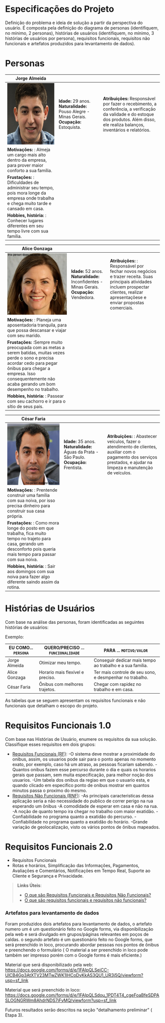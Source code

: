 # Especificações do Projeto

Definição do problema e ideia de solução a partir da perspectiva do usuário. É composta pela definição do diagrama de personas (identifiquem, no mínimo, 2 personas), histórias de usuários (identifiquem, no mínimo, 3 histórias de usuários por persona), requisitos funcionais, requisitos não funcionais e artefatos produzidos para levantamento de dados).

# Personas


|**Jorge Almeida**|           |                             | 
|-------------------|-----------|-----------------------------|
<img src="https://github.com/ICEI-PUC-Minas-PPC-CC/ppc-cc-2023-2-ment2-manha-busaoiot/blob/main/docs/img/jorge2.png" width="200" height="200"/>|**Idade:** 29 anos. **Naturalidade:** Pouso Alegre - Minas Gerais. **Ocupação:** Estoquista.       |**Atribuições:** Responsável por fazer o recebimento, a conferência, a verificação da validade e do estoque dos produtos. Além disso, ele realiza balanços, inventários e relatórios. 
|**Motivações:** : Almeja um cargo mais alto dentro da empresa, para prover maior conforto a sua família.
  |**Frustações:** : Dificuldades de administrar seu tempo, pois mora longe da empresa onde trabalha e chega muito tarde e cansado em casa.
  |**Hobbies, história:** : Conhecer lugares diferentes em seu tempo livre com sua família.

|**Alice Gonzaga**|           |                             | 
|-------------------|-----------|-----------------------------|
<img src="https://github.com/ICEI-PUC-Minas-PPC-CC/ppc-cc-2023-2-ment2-manha-busaoiot/blob/main/docs/img/alice2.png" width="200" height="200"/>|**Idade:** 52 anos. **Naturalidade:** Inconfidentes - Minas Gerais. **Ocupação:** Vendedora.       |**Atribuições:** : Responsável por fechar novos negócios e trazer receita. Suas principais atividades incluem prospectar clientes, realizar apresentaçõese e enviar propostas comerciais.
|**Motivações:** : Planeja uma aposentadoria tranquila, para que possa descansar e viajar com seu marido.
  |**Frustações:** :Sempre muito preocupada com as metas a serem batidas, muitas vezes perde o sono e  precisa acordar cedo para pegar ônibus para chegar a empresa. Isso consequentemente não acaba gerando um bom desempenho no trabalho.
|**Hobbies, história:** : Passear com seu cachorro e ir para o sítio de seus pais.

  |**César Faria**|           |                             | 
|-------------------|-----------|-----------------------------|
<img src="https://github.com/ICEI-PUC-Minas-PPC-CC/ppc-cc-2023-2-ment2-manha-busaoiot/blob/main/docs/img/cesar2.png" width="200" height="200"/>|**Idade:** 35 anos. **Naturalidade:** Águas da Prata - São Paulo. **Ocupação:** Frentista.       |**Atribuições:** : Abastecer veículos, fazer o atendimento de clientes, auxiliar com o pagamento dos serviços prestados, e ajudar na limpeza e manutenção de veículos.
|**Motivações:** : Prentende construir uma família com sua noiva, por isso precisa dinheiro para construir sua casa própria.
|**Frustações:** : Como mora longe do posto em que trabalha, fica muito tempo no trajeto para casa, gerando um desconforto pois queria mais tempo para passar com sua noiva.
|**Hobbies, história:** : Sair aos domingos com sua noiva para fazer algo diferente saindo assim da rotina.

# Histórias de Usuários

Com base na análise das personas, foram identificadas as seguintes histórias de usuários:

Exemplo:

|EU COMO... `PERSONA`| QUERO/PRECISO ... `FUNCIONALIDADE` |PARA ... `MOTIVO/VALOR`                 |
|--------------------|------------------------------------|----------------------------------------|
|Jorge Almeida | Otimizar meu tempo. | Conseguir dedicar mais tempo ao trabalho e a sua família. |
|Alice Gonzaga | Horario mais flexível e preciso. | Ter mais controle de seu sono, e desmpenhar no trabalho. |
|César Faria | Ônibus com melhores trajetos. | Chegar com rapidez no trabalho e em casa. |

As tabelas que se seguem apresentam os requisitos funcionais e não funcionais que detalham o escopo do projeto.

# Requisitos Funcionais 1.0

Com base nas Histórias de Usuário, enumere os requisitos da sua solução. Classifique esses requisitos em dois grupos:

- [Requisitos Funcionais
 (RF)](https://pt.wikipedia.org/wiki/Requisito_funcional):
-O sistema deve mostrar a proximidade do onibus, assim, os usuarios pode sair para o ponto apenas no momento exato, por exemplo, caso há um atraso, as pessoas ficariam sabendo.
-Quantos onibus fazem esse percurso durante o dia e quais os horarios gerais que passam, sem muita especificação, para melhor noção dos usuarios.
-Um tabela dos onibus da regiao em que o usuario esta, e quando clicado em especifico ponto de onibus mostrar em quantos minutos passa o proximo do mesmo.
- [Requisitos Não Funcionais
  (RNF)](https://pt.wikipedia.org/wiki/Requisito_n%C3%A3o_funcional):
-As principais caracteristicas dessa aplicação seria a não necessidade do publico de correr perigo na rua esperando um ônibus
-A comodidade de esperar em casa e não na rua. 
-A noção de quanto tempo ira chegar no trabalho com maior exatidão.
-Confiabilidade no programa quanto a exatidão do percurso.
-Confiabilidade no programa quanto a exatidão do horário.
-Grande variação de geolocalização, visto os vários pontos de ônibus mapeados.

# Requisitos Funcionais 2.0

- Requisitos Funcionais 
- Rotas e horários, Simplificação das Informações, Pagamentos, Avaliações e Comentários, Notificações em Tempo Real, Suporte ao Cliente e Segurança e Privacidade.


> **Links Úteis**:
> - [O que são Requisitos Funcionais e Requisitos Não Funcionais?](https://codificar.com.br/requisitos-funcionais-nao-funcionais/)
> - [O que são requisitos funcionais e requisitos não funcionais?](https://analisederequisitos.com.br/requisitos-funcionais-e-requisitos-nao-funcionais-o-que-sao/)


### Artefatos para levantamento de dados

Foram produzidos dois artefatos para levantamento de dados, o artefato numero um é um questionário feito no Google forms, via disponibilização pela web e  será divulgado em grupos/páginas relevantes em poços de caldas.
o segundo artefato é um questionário feito no Google forms, que será preenchido in loco, procurando abordar pessoas nos pontos de ônibus e preenchendo o formulário ( O material a ser preenchido in loco pode também ser impresso porém com o Google forms é mais eficiente.)

Material que será disponibilizado pela web: https://docs.google.com/forms/d/e/1FAIpQLSeiCC-UlCB4Gp3AtXTV23MTwZWK1IHCoDyKkAS3QU1_UR3j5Q/viewform?usp=sf_link

Material que será preenchido in loco: https://docs.google.com/forms/d/e/1FAIpQLSdou_1PDT4T4_cgeFoaBfeSDPASLOGNGRWm8AhdrNDS7jFyMQ/viewform?usp=sf_link


Futuros resultados serão descritos na seção "detalhamento preliminar" ( Etapa 3).
